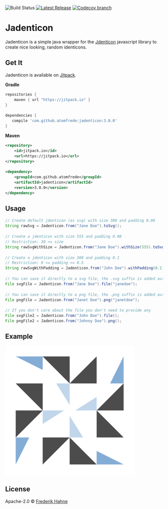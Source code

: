 ![Build Status](https://github.com/atomfrede/jadenticon/actions/workflows/gradle-build.yml/badge.svg)
[![Latest Release](https://jitpack.io/v/atomfrede/jadenticon.svg?style=flat-square)](https://jitpack.io/#atomfrede/jadenticon)
[![Codecov branch](https://img.shields.io/codecov/c/github/atomfrede/jadenticon/master.svg?style=flat-square)](https://codecov.io/github/atomfrede/jadenticon?branch=master)

# Jadenticon

Jadenticon is a simple java wrapper for the [Jdenticon](https://jdenticon.com/) javascript library to create nice looking, random identicons.

## Get It

Jadenticon is available on [Jitpack](https://jitpack.io/).

**Gradle**

```groovy
repositories {
    maven { url "https://jitpack.io" }
}

dependencies {
   compile 'com.github.atomfrede:jadenticon:3.0.0'
}
```

**Maven**

```xml
<repository>
    <id>jitpack.io</id>
    <url>https://jitpack.io</url>
</repository>

<dependency>
    <groupId>com.github.atomfrede</groupId>
    <artifactId>jadenticon</artifactId>
    <version>3.0.0</version>
</dependency>
```

## Usage

```java
// Create default jdenticon (as svg) with size 300 and padding 0.08
String rawSvg = Jadenticon.from("Jane Doe").toSvg();

// Create a jdenticon with size 555 and padding 0.08
// Restriction: 30 <= size
String rawSvgWithSize = Jadenticon.from("Jane Doe").withSize(555).toSvg();

// Create a jdenticon with size 300 and padding 0.1
// Restriction: 0 <= padding <= 0.5
String rawSvgWithPadding = Jadenticon.from("John Doe").withPadding(0.1);

// You can save it directly to a svg file, the .svg suffix is added automatically
File svgFile = Jadenticon.from("Jane Doe").file("janedoe");

// You can save it directly to a png file, the .png suffix is added automatically
File pngFile = Jadenticon.from("Janet Doe").png("janetdoe");

// If you don't care about the file you don't need to provide any
File svgFile2 = Jadenticon.from("John Doe").file();
File pngFile2 = Jadenticon.from("Johnny Doe").png();

```

## Example

![example jdenticon][example]

[example]: https://github.com/atomfrede/jadenticon/raw/master/example.png "Sample identicon"

## License

Apache-2.0 © [Frederik Hahne](http://atomfrede.github.io/shiny-adventure/)
